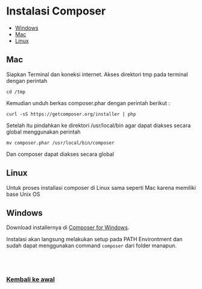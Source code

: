 # Instalasi Composer

- [Windows](#windows)
- [Mac](#mac)
- [Linux](#linux)


## Mac

Siapkan Terminal dan koneksi internet.
Akses direktori tmp pada terminal dengan perintah 
```
cd /tmp
```

Kemudian unduh berkas composer.phar dengan perintah berikut :
```
curl -sS https://getcomposer.org/installer | php  
```

Setelah itu pindahkan ke direktori /usr/local/bin agar dapat diakses secara global menggunakan perintah
```
mv composer.phar /usr/local/bin/composer 
```

Dan composer dapat diakses secara global

## Linux

Untuk proses installasi composer di Linux sama seperti Mac karena memiliki base Unix OS

## Windows

Download installernya di [Composer for Windows](https://getcomposer.org/Composer-Setup.exe).

Instalasi akan langsung melakukan setup pada PATH Environtment dan sudah dapat menggunakan command `composer` dari folder manapun.

<br>
<br>

### [Kembali ke awal](README.md)
